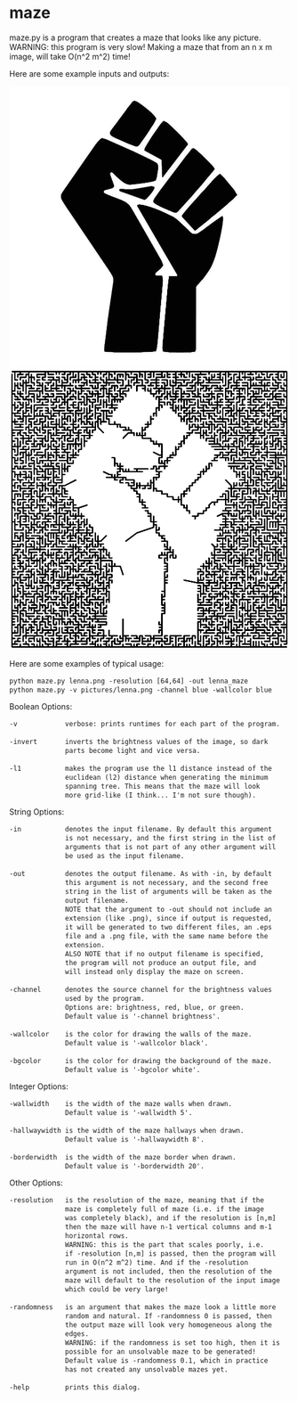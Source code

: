 # maze

maze.py is a program that creates a maze that looks like any picture.
WARNING: this program is very slow!
Making a maze that from an n x m image, will take O(n^2 m^2) time!

Here are some example inputs and outputs:

![raised fist image](./examples/raised_fist.jpg)
![raised fist maze](./examples/raised_fist_maze.png)




Here are some examples of typical usage:

	python maze.py lenna.png -resolution [64,64] -out lenna_maze
	python maze.py -v pictures/lenna.png -channel blue -wallcolor blue


Boolean Options:

	-v            verbose: prints runtimes for each part of the program.

	-invert       inverts the brightness values of the image, so dark
	              parts become light and vice versa.

	-l1           makes the program use the l1 distance instead of the
	              euclidean (l2) distance when generating the minimum
	              spanning tree. This means that the maze will look
	              more grid-like (I think... I'm not sure though).


String Options:

	-in           denotes the input filename. By default this argument
	              is not necessary, and the first string in the list of
	              arguments that is not part of any other argument will
	              be used as the input filename.

	-out          denotes the output filename. As with -in, by default
	              this argument is not necessary, and the second free
	              string in the list of arguments will be taken as the
	              output filename.
	              NOTE that the argument to -out should not include an
	              extension (like .png), since if output is requested,
	              it will be generated to two different files, an .eps
	              file and a .png file, with the same name before the
	              extension.
	              ALSO NOTE that if no output filename is specified,
	              the program will not produce an output file, and
	              will instead only display the maze on screen.

	-channel      denotes the source channel for the brightness values
	              used by the program.
	              Options are: brightness, red, blue, or green.
	              Default value is '-channel brightness'.

	-wallcolor    is the color for drawing the walls of the maze.
	              Default value is '-wallcolor black'.

	-bgcolor      is the color for drawing the background of the maze.
	              Default value is '-bgcolor white'.


Integer Options:

	-wallwidth    is the width of the maze walls when drawn.
	              Default value is '-wallwidth 5'.

	-hallwaywidth is the width of the maze hallways when drawn.
	              Default value is '-hallwaywidth 8'.

	-borderwidth  is the width of the maze border when drawn.
	              Default value is '-borderwidth 20'.


Other Options:

	-resolution   is the resolution of the maze, meaning that if the
	              maze is completely full of maze (i.e. if the image
	              was completely black), and if the resolution is [n,m]
	              then the maze will have n-1 vertical columns and m-1
	              horizontal rows.
	              WARNING: this is the part that scales poorly, i.e.
	              if -resolution [n,m] is passed, then the program will
	              run in O(n^2 m^2) time. And if the -resolution
	              argument is not included, then the resolution of the
	              maze will default to the resolution of the input image
	              which could be very large!

	-randomness   is an argument that makes the maze look a little more
	              random and natural. If -randomness 0 is passed, then
	              the output maze will look very homogeneous along the
	              edges.
	              WARNING: if the randomness is set too high, then it is
	              possible for an unsolvable maze to be generated!
	              Default value is -randomness 0.1, which in practice
	              has not created any unsolvable mazes yet.

	-help         prints this dialog.

